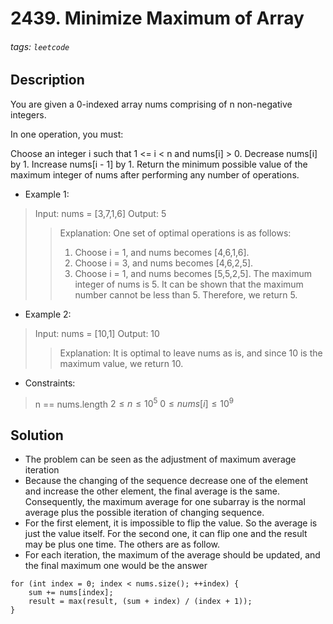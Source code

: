 # 2439. Minimize Maximum of Array
###### tags: `leetcode`
## Description
You are given a 0-indexed array nums comprising of n non-negative integers.

In one operation, you must:

Choose an integer i such that 1 <= i < n and nums[i] > 0.
Decrease nums[i] by 1.
Increase nums[i - 1] by 1.
Return the minimum possible value of the maximum integer of nums after performing any number of operations.

- Example 1:

>Input: nums = [3,7,1,6]
Output: 5
>>Explanation:
One set of optimal operations is as follows:
>>1. Choose i = 1, and nums becomes [4,6,1,6].
>>2. Choose i = 3, and nums becomes [4,6,2,5].
>>3. Choose i = 1, and nums becomes [5,5,2,5].
The maximum integer of nums is 5. It can be shown that the maximum number cannot be less than 5.
Therefore, we return 5.

- Example 2:

>Input: nums = [10,1]
Output: 10
>>Explanation:
It is optimal to leave nums as is, and since 10 is the maximum value, we return 10.

- Constraints:

>n == nums.length
$2 \leq n \leq 10^5$
$0 \leq nums[i] \leq 10^9$

## Solution
- The problem can be seen as the adjustment of maximum average iteration
- Because the changing of the sequence decrease one of the element and increase the other element, the final average is the same. Consequently, the maximum average for one subarray is the normal average plus the possible iteration of changing sequence.
- For the first element, it is impossible to flip the value. So the average is just the value itself. For the second one, it can flip one and the result may be plus one time. The others are as follow.
- For each iteration, the maximum of the average should be updated, and the final maximum one would be the answer
```cpp=
for (int index = 0; index < nums.size(); ++index) {
    sum += nums[index];
    result = max(result, (sum + index) / (index + 1));
}
```